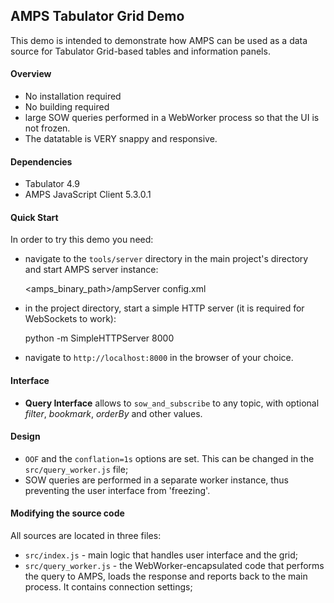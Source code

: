 ## AMPS Tabulator Grid Demo

This demo is intended to demonstrate how AMPS can be used as a data source for Tabulator Grid-based tables and 
information panels.


#### Overview
- No installation required
- No building required
- large SOW queries performed in a WebWorker process so that the UI is not frozen.
- The datatable is VERY snappy and responsive.


#### Dependencies
- Tabulator 4.9
- AMPS JavaScript Client 5.3.0.1


#### Quick Start

In order to try this demo you need:

- navigate to the `tools/server` directory in the main project's directory and start AMPS server instance:

    <amps_binary_path>/ampServer config.xml

- in the project directory, start a simple HTTP server (it is required for WebSockets to work):

    python -m SimpleHTTPServer 8000

- navigate to `http://localhost:8000` in the browser of your choice.


#### Interface

- **Query Interface** allows to `sow_and_subscribe` to any topic, with optional *filter*, *bookmark*, *orderBy* and other values.


#### Design

- `OOF` and the `conflation=1s` options are set. This can be changed in the `src/query_worker.js` file;
- SOW queries are performed in a separate worker instance, thus preventing the user interface from 'freezing'.


#### Modifying the source code

All sources are located in three files:

- `src/index.js` - main logic that handles user interface and the grid;
- `src/query_worker.js` - the WebWorker-encapsulated code that performs the query to AMPS, loads the response and reports back 
  to the main process. It contains connection settings;

